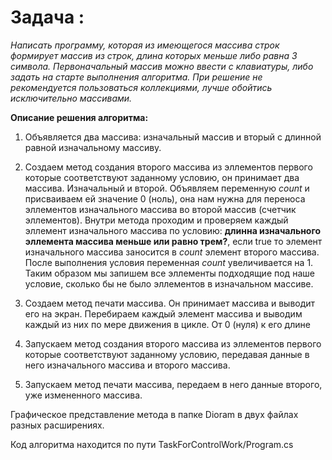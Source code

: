 # Задача :

 *Написать программу, которая из имеющегося массива строк формирует массив из строк, длина которых меньше либо равна 3 символа. Первоначальный массив можно ввести с клавиатуры, либо задать на старте выполнения алгоритма. При решение не рекомендуется пользоваться коллекциями, лучше обойтись исключительно массивами.*


**Описание решения алгоритма:**

1. Объявляется два массива: 
изначальный массив и вторый с длинной равной изначальному массиву. 


2. Создаем метод создания второго массива из эллементов первого которые соответствуют заданному условию, он принимает два массива. Изначальный и второй. Объявляем переменную *count* и присваиваем ей значение 0 (ноль), она нам нужна для переноса эллементов изначального массива во второй массив (счетчик эллементов). Внутри метода проходим и проверяем каждый эллемент изначального массива по условию: **длинна изначального эллемента массива меньше или равно трем?**, если true то элемент изначального массива заносится в *count* элемент второго массива. После выполнения условия переменная *count*  увеличивается на 1. Таким образом мы запишем все эллементы подходящие под наше условие, сколько бы не было эллементов в изначальном массиве.

3. Создаем метод печати массива. Он принимает массива и выводит его на экран. Перебираем каждый элемент массива и выводим каждый из них по мере движения в цикле. От 0 (нуля) к его длине

4. Запускаем метод создания второго массива из эллементов первого которые соответствуют заданному условию, передавая данные в него изначального массива и второго массива.

5. Запускаем метод печати массива, передаем в него данные второго, уже измененного массива. 

Графическое представление метода в папке Dioram в двух файлах разных расширениях.

Код алгоритма находится по пути TaskForControlWork/Program.cs